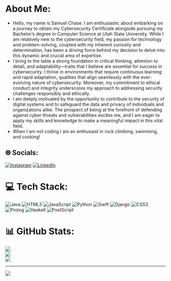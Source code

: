 #  About Me:
- Hello, my name is Samuel Chase. I am enthusiastic about embarking on a journey to obtain my Cybersecurity Certificate alongside pursuing my Bachelor’s degree in Computer Science at Utah State University. While I am relatively new to the cybersecurity field, my passion for technology and problem-solving, coupled with my inherent curiosity and determination, has been a driving force behind my decision to delve into this dynamic and crucial area of expertise.
- I bring to the table a strong foundation in critical thinking, attention to detail, and adaptability—traits that I believe are essential for success in cybersecurity. I thrive in environments that require continuous learning and rapid adaptation, qualities that align seamlessly with the ever-evolving nature of cybersecurity. Moreover, my commitment to ethical conduct and integrity underscores my approach to addressing security challenges responsibly and ethically.
- I am deeply motivated by the opportunity to contribute to the security of digital systems and to safeguard the data and privacy of individuals and organizations alike. The prospect of being at the forefront of defending against cyber threats and vulnerabilities excites me, and I am eager to apply my skills and knowledge to make a meaningful impact in this vital field. 
- When I am not coding I am an enthusiast in rock climbing, swimming, and cooking!




## 🌐 Socials:
[![Instagram](https://img.shields.io/badge/Instagram-%23E4405F.svg?logo=Instagram&logoColor=white)](https://instagram.com/Samuelchase_)
[![LinkedIn](https://img.shields.io/badge/LinkedIn-%230077B5.svg?logo=linkedin&logoColor=white)](https://www.linkedin.com/in/samuel-chase-38276b2b2)


# 💻 Tech Stack:
![Java](https://img.shields.io/badge/java-%23ED8B00.svg?style=for-the-badge&logo=openjdk&logoColor=white) 
![HTML5](https://img.shields.io/badge/html5-%23E34F26.svg?style=for-the-badge&logo=html5&logoColor=white) 
![JavaScript](https://img.shields.io/badge/javascript-%23323330.svg?style=for-the-badge&logo=javascript&logoColor=%23F7DF1E) 
![Python](https://img.shields.io/badge/python-3670A0?style=for-the-badge&logo=python&logoColor=ffdd54) 
![Swift](https://img.shields.io/badge/swift-F54A2A?style=for-the-badge&logo=swift&logoColor=white) 
![Django](https://img.shields.io/badge/django-%23092E20.svg?style=for-the-badge&logo=django&logoColor=white)
![CSS3](https://img.shields.io/badge/CSS3-%231572B6.svg?style=for-the-badge&logo=css3&logoColor=white)
![Prolog](https://img.shields.io/badge/prolog-%235C5543.svg?style=for-the-badge&logo=prolog&logoColor=white)
![Haskell](https://img.shields.io/badge/haskell-%235C5543.svg?style=for-the-badge&logo=haskell&logoColor=white)
![PostScript](https://img.shields.io/badge/PostScript-%235C5543.svg?style=for-the-badge&logo=postscript&logoColor=white)


# 📊 GitHub Stats:
![](https://github-readme-stats.vercel.app/api?username=Samuelk-Chase&theme=default&hide_border=false&include_all_commits=true&count_private=false)<br/>
![](https://github-readme-streak-stats.herokuapp.com/?user=Samuelk-Chase&theme=default&hide_border=false)<br/>
![](https://github-readme-stats.vercel.app/api/top-langs/?username=Samuelk-Chase&theme=default&hide_border=false&include_all_commits=true&count_private=false&layout=compact&langs_count=10)


---

[![](https://visitcount.itsvg.in/api?id=Samuelk-Chase&icon=2&color=8)](https://visitcount.itsvg.in)


